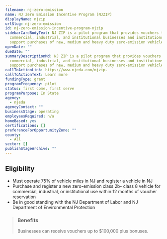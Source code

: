 ```yaml
---
filename: nj-zero-emission
name: NJ Zero Emission Incentive Program (NJZIP)
displayName: njzip
urlSlug: nj-zero-emission
id: nj-zero-emission-incentive-program-njzip
sidebarCardBodyText: NJ ZIP is a pilot program that provides vouchers to
  commercial, industrial, and institutional businesses and institutions to
  support purchases of new, medium and heavy duty zero-emission vehicles.
openDate: ""
dueDate: ""
summaryDescriptionMd: NJ ZIP is a pilot program that provides vouchers to
  commercial, industrial, and institutional businesses and institutions to
  support purchases of new, medium and heavy duty zero-emission vehicles.
callToActionLink: https://www.njeda.com/njzip.
callToActionText: Learn more
fundingType: grant
programFrequency: pilot
status: first come, first serve
programPurpose: In State
agency:
  - njeda
agencyContact: ""
businessStage: operating
employeesRequired: n/a
homeBased: yes
certifications: []
preferenceForOpportunityZone: ""
county:
  - All
sector: []
publishStageArchive: ""
---
```

## Eligibility

* Must operate 75% of vehicle miles in NJ and register a vehicle in NJ
* Purchase and register a new zero-emission class 2b- class 8 vehicle for commercial, industrial, or institutional use within 12 months of voucher reservation
* Be in good standing with the NJ Department of Labor and NJ Department of Environmental Protection

> ### Benefits
>
> Businesses can receive vouchers up to $100,000 plus bonuses.